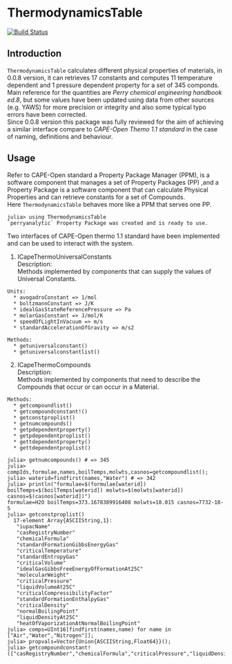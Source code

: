 # ThermodynamicsTable

[![Build Status](https://travis-ci.org/DANA-Laboratory/ThermodynamicsTable.jl.svg?branch=master)](https://travis-ci.org/DANA-Laboratory/ThermodynamicsTable.jl)

## Introduction

`ThermodynamicsTable` calculates different physical properties of materials, in 0.0.8 version, it can retrieves 17 constants and computes 
11 temperature dependent and 1 pressure dependent property for a set of 345 componds.  
Main reference for the quantities are *Perry chemical engineering handbook ed.8*,
but some values have been updated using data from other sources (e.g. YAWS) for more precision or integrity and also some typical typo errors have been corrected.  
Since 0.0.8 version this package was fully reviewed for the aim of achieving a similar interface compare to *CAPE-Open Themo 1.1 standard* in the case of naming, definitions and behaviour. 

## Usage
Refer to CAPE-Open standard a Property Package Manager (PPM), is a software component that manages a set of Property Packages (PP) ,and a Property Package is a software component that can calculate Physical Properties and can retrieve constants for a set of Compounds.  
Here `ThermodynamicsTable` behaves more like a PPM that serves one PP.
```
julia> using ThermodynamicsTable
`perryanalytic` Property Package was created and is ready to use.
```
Two interfaces of CAPE-Open thermo 1.1 standard have been implemented and can be used to interact with the system.  
  1. ICapeThermoUniversalConstants    
    Description:    
      Methods implemented by components that can supply the values of Universal Constants.  

    Units:
      * avogadroConstant => 1/mol
      * boltzmannConstant => J/K
      * idealGasStateReferencePressure => Pa
      * molarGasConstant => J/mol/K
      * speedOfLightInVacuum => m/s
      * standardAccelerationOfGravity => m/s2  
      
    Methods:
      * getuniversalconstant()
      * getuniversalconstantlist()
  2. ICapeThermoCompounds   
    Description:    
      Methods implemented by components that need to describe the Compounds that occur or can occur in a Material.    

    Methods:
      * getcompoundlist()
      * getcompoundconstant!()
      * getconstproplist()
      * getnumcompounds()
      * getpdependentproperty()
      * getpdependentproplist()
      * gettdependentproperty()
      * gettdependentproplist()

```
julia> getnumcompounds() # => 345
julia> compIds,formulae,names,boilTemps,molwts,casnos=getcompoundlist();
julia> waterid=findfirst(names,"Water") # => 342
julia> println("formulae=$(formulae[waterid]) boilTemps=$(boilTemps[waterid]) molwts=$(molwts[waterid]) casnos=$(casnos[waterid])")
formulae=H2O boilTemps=373.1678389916408 molwts=18.015 casnos=7732-18-5
julia> getconstproplist()
  17-element Array{ASCIIString,1}:
   "iupacName"
   "casRegistryNumber"
   "chemicalFormula"
   "standardFormationGibbsEnergyGas"
   "criticalTemperature"
   "standardEntropyGas"
   "criticalVolume"
   "idealGasGibbsFreeEnergyOfFormationAt25C"
   "molecularWeight"
   "criticalPressure"
   "liquidVolumeAt25C"
   "criticalCompressibilityFactor"
   "standardFormationEnthalpyGas"
   "criticalDensity"
   "normalBoilingPoint"
   "liquidDensityAt25C"
   "heatOfVaporizationAtNormalBoilingPoint"
julia> comps=UInt16[findfirst(names,name) for name in ["Air","Water","Nitrogen"]];
julia> propvals=Vector{Union{ASCIIString,Float64}}();
julia> getcompoundconstant!(["casRegistryNumber","chemicalFormula","criticalPressure","liquidDensityAt25C"],comps,propvals)
```